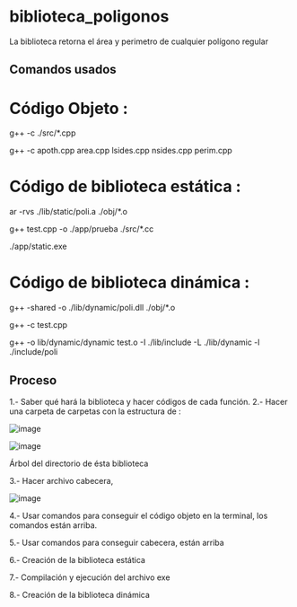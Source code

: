 # biblioteca_poligonos
La biblioteca retorna el área y perimetro de cualquier polígono regular 

## Comandos usados ##

# Código Objeto :

g++ -c ./src/*.cpp

g++ -c apoth.cpp area.cpp lsides.cpp nsides.cpp perim.cpp

 
 # Código de biblioteca estática :

ar -rvs ./lib/static/poli.a ./obj/*.o

g++ test.cpp -o ./app/prueba ./src/*.cc

./app/static.exe


# Código de biblioteca dinámica :

g++ -shared -o ./lib/dynamic/poli.dll  ./obj/*.o

g++ -c test.cpp

g++ -o lib/dynamic/dynamic test.o -I ./lib/include -L ./lib/dynamic -l ./include/poli



 ## Proceso 
 
1.- Saber qué hará la biblioteca y hacer códigos de cada función.
2.- Hacer una carpeta de carpetas con la estructura de :

![image](https://user-images.githubusercontent.com/66481799/200756573-decd38d1-07ed-46d6-aeb7-69bfcf60be7a.png)


![image](https://user-images.githubusercontent.com/66481799/200965514-377498b5-0798-48d1-a600-439bde8fe749.png)

Árbol del directorio de ésta biblioteca

3.- Hacer archivo cabecera,  
 
 ![image](https://user-images.githubusercontent.com/66481799/200757415-7b7702bf-cd4c-4523-ac1f-725f7f714f10.png)

4.- Usar comandos para conseguir el código objeto en la terminal, los comandos están arriba.

5.- Usar comandos para conseguir cabecera, están arriba

6.- Creación de la biblioteca estática 

7.- Compilación y ejecución del archivo exe

8.- Creación de la biblioteca dinámica 


 


 
